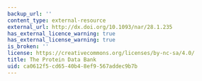 ```yaml
---
backup_url: ''
content_type: external-resource
external_url: http://dx.doi.org/10.1093/nar/28.1.235
has_external_licence_warning: true
has_external_license_warning: true
is_broken: ''
license: https://creativecommons.org/licenses/by-nc-sa/4.0/
title: The Protein Data Bank
uid: ca0612f5-cd65-40b4-8ef9-567addec9b7b
---
```


